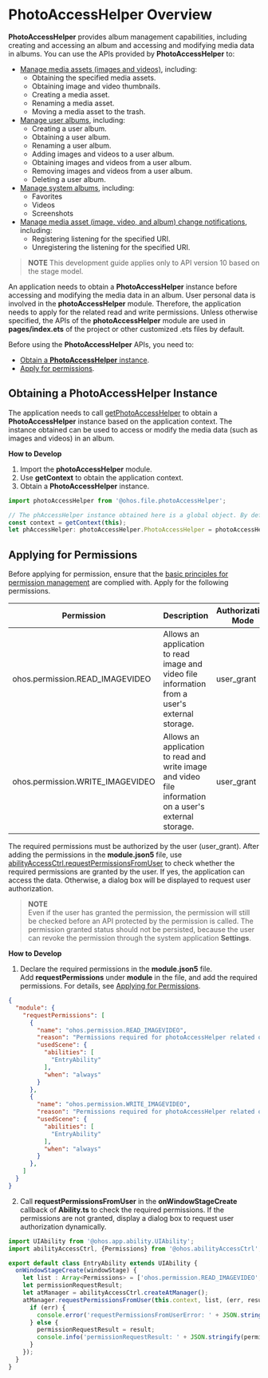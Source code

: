 # PhotoAccessHelper Overview

**PhotoAccessHelper** provides album management capabilities, including creating and accessing an album and accessing and modifying media data in albums. You can use the APIs provided by **PhotoAccessHelper** to:

- [Manage media assets (images and videos)](photoAccessHelper-resource-guidelines.md), including:
  - Obtaining the specified media assets.
  - Obtaining image and video thumbnails.
  - Creating a media asset.
  - Renaming a media asset.
  - Moving a media asset to the trash.
- [Manage user albums](photoAccessHelper-userAlbum-guidelines.md), including:
  - Creating a user album.
  - Obtaining a user album.
  - Renaming a user album.
  - Adding images and videos to a user album.
  - Obtaining images and videos from a user album.
  - Removing images and videos from a user album.
  - Deleting a user album.
- [Manage system albums](photoAccessHelper-systemAlbum-guidelines.md), including:
  - Favorites
  - Videos
  - Screenshots
- [Manage media asset (image, video, and album) change notifications](photoAccessHelper-notify-guidelines.md), including:
  - Registering listening for the specified URI.
  - Unregistering the listening for the specified URI.

> **NOTE**
> This development guide applies only to API version 10 based on the stage model.

An application needs to obtain a **PhotoAccessHelper** instance before accessing and modifying the media data in an album. User personal data is involved in the **photoAccessHelper** module. Therefore, the application needs to apply for the related read and write permissions. Unless otherwise specified, the APIs of the **photoAccessHelper** module are used in **pages/index.ets** of the project or other customized .ets files by default.

Before using the **PhotoAccessHelper** APIs, you need to:

- [Obtain a **PhotoAccessHelper** instance](#obtaining-a-photoaccesshelper-instance).
- [Apply for permissions](#applying-for-permissions).

## Obtaining a PhotoAccessHelper Instance

The application needs to call [getPhotoAccessHelper](../reference/apis/js-apis-photoAccessHelper.md#photoaccesshelpergetphotoaccesshelper) to obtain a **PhotoAccessHelper** instance based on the application context. The instance obtained can be used to access or modify the media data (such as images and videos) in an album.

**How to Develop**

1. Import the **photoAccessHelper** module.
2. Use **getContext** to obtain the application context.
3. Obtain a **PhotoAccessHelper** instance.

```ts
import photoAccessHelper from '@ohos.file.photoAccessHelper';

// The phAccessHelper instance obtained here is a global object. By default, the object obtained here is used in subsequent operations in this document. If an undefined error is reported, add the code snippet here.
const context = getContext(this);
let phAccessHelper: photoAccessHelper.PhotoAccessHelper = photoAccessHelper.getPhotoAccessHelper(context);
```

## Applying for Permissions

Before applying for permission, ensure that the [basic principles for permission management](../security/accesstoken-overview.md#basic-principles-for-permission-management) are complied with. Apply for the following permissions.

| Permission                        | Description                                      | Authorization Mode  |
| ------------------------------ | ------------------------------------------ | ---------- |
| ohos.permission.READ_IMAGEVIDEO     | Allows an application to read image and video file information from a user's external storage.| user_grant |
| ohos.permission.WRITE_IMAGEVIDEO    | Allows an application to read and write image and video file information on a user's external storage.| user_grant |

The required permissions must be authorized by the user (user_grant). After adding the permissions in the **module.json5** file, use [abilityAccessCtrl.requestPermissionsFromUser](../reference/apis/js-apis-abilityAccessCtrl.md#requestpermissionsfromuser9) to check whether the required permissions are granted by the user. If yes, the application can access the data. Otherwise, a dialog box will be displayed to request user authorization.

> **NOTE**<br>Even if the user has granted the permission, the permission will still be checked before an API protected by the permission is called. The permission granted status should not be persisted, because the user can revoke the permission through the system application **Settings**.

**How to Develop**

1. Declare the required permissions in the **module.json5** file.<br>Add **requestPermissions** under **module** in the file, and add the required permissions. For details, see [Applying for Permissions](../security/accesstoken-guidelines.md).

  ```json
  {
    "module": {
      "requestPermissions": [
        {
          "name": "ohos.permission.READ_IMAGEVIDEO",
          "reason": "Permissions required for photoAccessHelper related operations",
          "usedScene": {
            "abilities": [
              "EntryAbility"
            ],
            "when": "always"
          }
        },
        {
          "name": "ohos.permission.WRITE_IMAGEVIDEO",
          "reason": "Permissions required for photoAccessHelper related operations",
          "usedScene": {
            "abilities": [
              "EntryAbility"
            ],
            "when": "always"
          }
        },
      ]
    }
  }    
  ```

2. Call **requestPermissionsFromUser** in the **onWindowStageCreate** callback of **Ability.ts** to check the required permissions. If the permissions are not granted, display a dialog box to request user authorization dynamically.

  ```ts
  import UIAbility from '@ohos.app.ability.UIAbility';
  import abilityAccessCtrl, {Permissions} from '@ohos.abilityAccessCtrl';

  export default class EntryAbility extends UIAbility {
    onWindowStageCreate(windowStage) {
      let list : Array<Permissions> = ['ohos.permission.READ_IMAGEVIDEO', 'ohos.permission.WRITE_IMAGEVIDEO'];
      let permissionRequestResult;
      let atManager = abilityAccessCtrl.createAtManager();
      atManager.requestPermissionsFromUser(this.context, list, (err, result) => {
        if (err) {
          console.error('requestPermissionsFromUserError: ' + JSON.stringify(err));
        } else {
          permissionRequestResult = result;
          console.info('permissionRequestResult: ' + JSON.stringify(permissionRequestResult));
        }
      });
    }
  }
  ```

